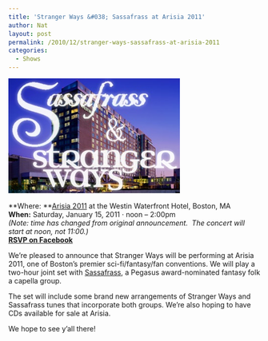 ```yaml
---
title: 'Stranger Ways &#038; Sassafrass at Arisia 2011'
author: Nat
layout: post
permalink: /2010/12/stranger-ways-sassafrass-at-arisia-2011
categories:
  - Shows
---
```

[<img title="Sassafrass & Stranger Ways Arisia Logo" src="/images/Sassafrass-and-Stranger-Ways-Arisia.jpg" alt="" width="343" height="230" />][1]

**Where: **[Arisia 2011][2] at the Westin Waterfront Hotel, Boston, MA  
**When:** Saturday, January 15, 2011 · noon – 2:00pm  
*(Note: time has changed from original announcement.  The concert will start at noon, not 11:00.)*  
[**RSVP on Facebook**][3]

We’re pleased to announce that Stranger Ways will be performing at Arisia 2011, one of Boston’s premier sci-fi/fantasy/fan conventions. We will play a two-hour joint set with [Sassafrass][4], a Pegasus award-nominated fantasy folk a capella group.

The set will include some brand new arrangements of Stranger Ways and Sassafrass tunes that incorporate both groups. We’re also hoping to have CDs available for sale at Arisia.

We hope to see y’all there!

 [1]: /images/Sassafrass-and-Stranger-Ways-Arisia.jpg
 [2]: http://2011.arisia.org/
 [3]: http://www.facebook.com/event.php?eid=143751252339025
 [4]: http://adapalmer.com/sassafrass